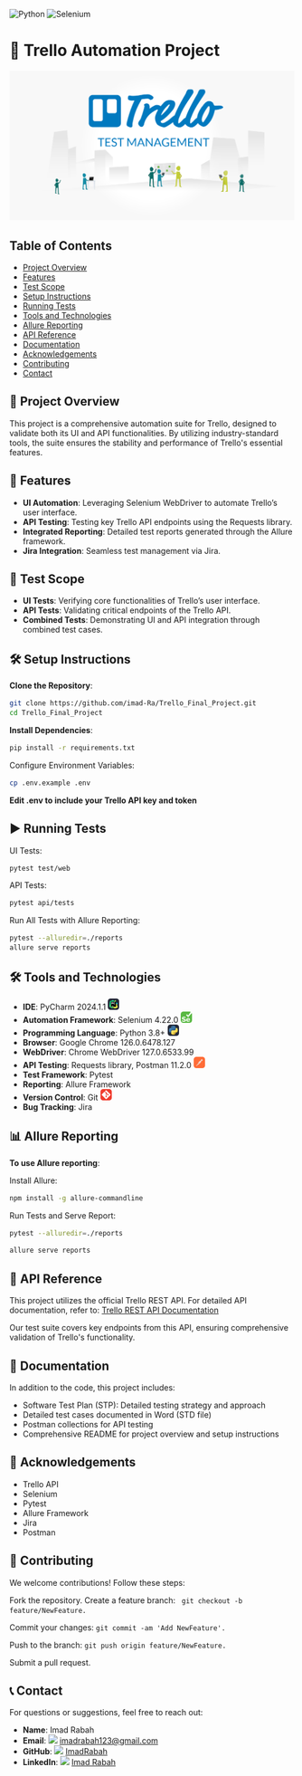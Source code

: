 ![Python](https://img.shields.io/badge/python-3.8+-blue.svg)
![Selenium](https://img.shields.io/badge/selenium-4.22.0-green.svg)
# 📑 Trello Automation Project

![Trello Test Management](./image.png)

## Table of Contents
- [Project Overview](#-project-overview)
- [Features](#-features)
- [Test Scope](#-test-scope)
- [Setup Instructions](#️-setup-instructions)
- [Running Tests](#️-running-tests)
- [Tools and Technologies](#️-tools-and-technologies)
- [Allure Reporting](#-allure-reporting)
- [API Reference](#-api-reference)
- [Documentation](#-documentation)
- [Acknowledgements](#-acknowledgements)
- [Contributing](#-contributing)
- [Contact](#-contact)

## 📌 Project Overview
This project is a comprehensive automation suite for Trello, designed to validate both its UI and API functionalities. By utilizing industry-standard tools, the suite ensures the stability and performance of Trello's essential features.

## 🔑 Features
- **UI Automation**: Leveraging Selenium WebDriver to automate Trello’s user interface.
- **API Testing**: Testing key Trello API endpoints using the Requests library.
- **Integrated Reporting**: Detailed test reports generated through the Allure framework.
- **Jira Integration**: Seamless test management via Jira.


## 🎯 Test Scope
- **UI Tests**: Verifying core functionalities of Trello’s user interface.
- **API Tests**: Validating critical endpoints of the Trello API.
- **Combined Tests**: Demonstrating UI and API integration through combined test cases.

## 🛠️ Setup Instructions

 **Clone the Repository**:
```bash
git clone https://github.com/imad-Ra/Trello_Final_Project.git
cd Trello_Final_Project
```
   
**Install Dependencies**:

```bash
pip install -r requirements.txt
```

Configure Environment Variables:
    
```bash
cp .env.example .env
```
 **Edit .env to include your Trello API key and token**
## ▶️ Running Tests
UI Tests:

```bash
pytest test/web
```
API Tests:

```bash
pytest api/tests
```

Run All Tests with Allure Reporting:

```bash
pytest --alluredir=./reports
allure serve reports
```
## 🛠️ Tools and Technologies
- **IDE**: PyCharm 2024.1.1  <img src="https://raw.githubusercontent.com/tandpfun/skill-icons/main/icons/PyCharm-Dark.svg" width="20">
- **Automation Framework**: Selenium 4.22.0  <img src="https://raw.githubusercontent.com/tandpfun/skill-icons/main/icons/Selenium.svg" width="20">
- **Programming Language**: Python 3.8+  <img src="https://raw.githubusercontent.com/tandpfun/skill-icons/main/icons/Python-Dark.svg" width="20">
- **Browser**: Google Chrome 126.0.6478.127 
- **WebDriver**: Chrome WebDriver 127.0.6533.99
- **API Testing**: Requests library, Postman 11.2.0  <img src="https://raw.githubusercontent.com/tandpfun/skill-icons/main/icons/Postman.svg" width="20">
- **Test Framework**: Pytest 
- **Reporting**: Allure Framework
- **Version Control**: Git <img src="https://raw.githubusercontent.com/tandpfun/skill-icons/main/icons/Git.svg" width="20">
- **Bug Tracking**: Jira 

## 📊 Allure Reporting

**To use Allure reporting**:

Install Allure:

```bash
npm install -g allure-commandline
```

Run Tests and Serve Report:

```bash
pytest --alluredir=./reports
```

```bash
allure serve reports
```

## 🔗 API Reference
This project utilizes the official Trello REST API. For detailed API documentation, refer to:
[Trello REST API Documentation](https://developer.atlassian.com/cloud/trello/rest/api-group-applications/#api-group-applications)

Our test suite covers key endpoints from this API, ensuring comprehensive validation of Trello's functionality.

## 📘 Documentation
In addition to the code, this project includes:
* Software Test Plan (STP): Detailed testing strategy and approach
* Detailed test cases documented in Word (STD file)
* Postman collections for API testing 
* Comprehensive README for project overview and setup instructions


## 🙏 Acknowledgements
* Trello API
* Selenium
* Pytest
* Allure Framework
* Jira
* Postman


## 🤝 Contributing
We welcome contributions! Follow these steps:

Fork the repository.
Create a feature branch:
``` git checkout -b feature/NewFeature.```

Commit your changes:
```git commit -am 'Add NewFeature'.```

Push to the branch:
```git push origin feature/NewFeature.```

Submit a pull request.
## 📞 Contact
For questions or suggestions, feel free to reach out:

- **Name**: Imad Rabah
- **Email**: <img src="https://raw.githubusercontent.com/tandpfun/skill-icons/main/icons/Gmail-Dark.svg" width="16"> imadrabah123@gmail.com
- **GitHub**: <img src="https://raw.githubusercontent.com/tandpfun/skill-icons/main/icons/Github-Dark.svg" width="16"> [ImadRabah](https://github.com/imad-Ra)
- **LinkedIn**: <img src="https://raw.githubusercontent.com/tandpfun/skill-icons/main/icons/LinkedIn.svg" width="16"> [Imad Rabah](www.linkedin.com/in/imad-rabah-52795b23a)
 
